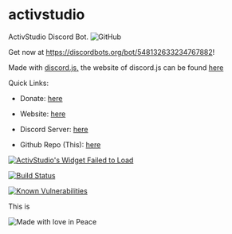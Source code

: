 # activstudio
ActivStudio Discord Bot.
<img alt="GitHub" src="https://img.shields.io/github/license/catsarecoo/activstudio?style=for-the-badge">

Get now at https://discordbots.org/bot/548132633234767882!

Made with [discord.js,](https://github.com/discordjs/discord.js)
the website of discord.js can be found [here](https://discord.js.org/)

Quick Links:

- Donate: [here](https://www.patreon.com/activstudio)

- Website: [here](https://activstudio.glitch.me/)

- Discord Server: [here](https://discord.gg/XJjSHYB)

- Github Repo (This): [here](https://github.com/catsarecoo/activstudio)

<a href="https://botsfordiscord.com/bots/548132633234767882" >
            <img src="https://botsfordiscord.com/api/bot/548132633234767882/widget" title="Visit ActivStudio listed on Bots for Discord!" alt="ActivStudio's Widget Failed to Load" /></a>
        

[![Build Status](https://travis-ci.com/catsarecoo/activstudio.svg?branch=master)](https://travis-ci.com/catsarecoo/activstudio)

<a href="https://snyk.io/test/github/catsarecoo/Discord-Modmail?targetFile=requirements.txt"><img src="https://snyk.io/test/github/catsarecoo/Discord-Modmail/badge.svg?targetFile=requirements.txt" alt="Known Vulnerabilities" data-canonical-src="https://snyk.io/test/github/catsarecoo/Discord-Modmail?targetFile=requirements.txt" style="max-width:100%;"></a>

This is

<img src="https://madewithlove.now.sh/gb?heart=true&template=for-the-badge&text=Peace" alt="Made with love in Peace"> 
